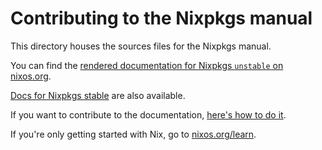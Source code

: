 # Contributing to the Nixpkgs manual

This directory houses the sources files for the Nixpkgs manual.

You can find the [rendered documentation for Nixpkgs `unstable` on nixos.org](https://nixos.org/manual/nixpkgs/unstable/).

[Docs for Nixpkgs stable](https://nixos.org/manual/nixpkgs/stable/) are also available.

If you want to contribute to the documentation, [here's how to do it](https://nixos.org/manual/nixpkgs/unstable/#chap-contributing).

If you're only getting started with Nix, go to [nixos.org/learn](https://nixos.org/learn).
